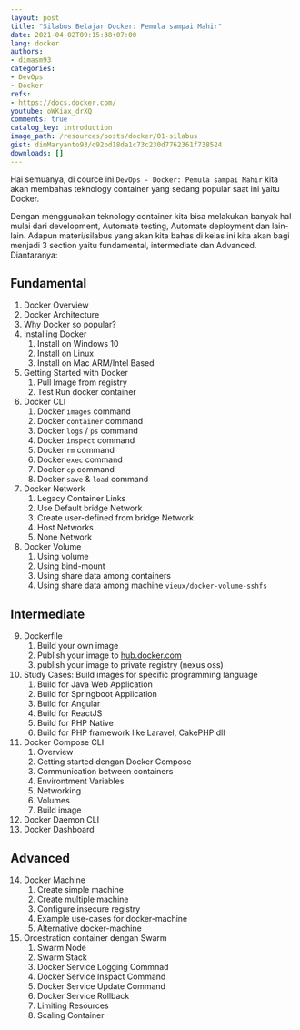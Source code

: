 ```yaml
---
layout: post
title: "Silabus Belajar Docker: Pemula sampai Mahir"
date: 2021-04-02T09:15:38+07:00
lang: docker
authors:
- dimasm93
categories:
- DevOps
- Docker
refs: 
- https://docs.docker.com/
youtube: oWKiax_drXQ
comments: true
catalog_key: introduction
image_path: /resources/posts/docker/01-silabus
gist: dimMaryanto93/d92bd18da1c73c230d7762361f738524
downloads: []
---
```


Hai semuanya, di cource ini `DevOps - Docker: Pemula sampai Mahir` kita akan membahas teknology container yang sedang popular saat ini yaitu Docker. 

Dengan menggunakan teknology container kita bisa melakukan banyak hal mulai dari development, Automate testing, Automate deployment dan lain-lain. Adapun materi/silabus yang akan kita bahas di kelas ini kita akan bagi menjadi 3 section yaitu fundamental, intermediate dan Advanced. Diantaranya:

<!--more-->

## Fundamental

1. Docker Overview
2. Docker Architecture
3. Why Docker so popular?
4. Installing Docker
    1. Install on Windows 10
    2. Install on Linux
    3. Install on Mac ARM/Intel Based
5. Getting Started with Docker
    1. Pull Image from registry
    2. Test Run docker container
6. Docker CLI
    1. Docker `images` command
    2. Docker `container` command
    3. Docker `logs` / `ps` command
    4. Docker `inspect` command
    5. Docker `rm` command
    6. Docker `exec` command
    8. Docker `cp` command
    7. Docker `save` & `load` command
7. Docker Network
    1. Legacy Container Links
    2. Use Default bridge Network
    3. Create user-defined from bridge Network
    4. Host Networks
    5. None Network
8. Docker Volume
    1. Using volume
    2. Using bind-mount
    3. Using share data among containers
    4. Using share data among machine `vieux/docker-volume-sshfs`

## Intermediate

9. Dockerfile
    1. Build your own image
    2. Publish your image to [hub.docker.com](https://hub.docker.com/)
    3. publish your image to private registry (nexus oss)
10. Study Cases: Build images for specific programming language
    1. Build for Java Web Application
    2. Build for Springboot Application
    3. Build for Angular
    4. Build for ReactJS
    5. Build for PHP Native
    6. Build for PHP framework like Laravel, CakePHP dll
11. Docker Compose CLI
    1. Overview
    2. Getting started dengan Docker Compose
    3. Communication between containers
    4. Environtment Variables
    5. Networking
    6. Volumes
    7. Build image
12. Docker Daemon CLI
13. Docker Dashboard

## Advanced

14. Docker Machine
    1. Create simple machine
    2. Create multiple machine
    3. Configure insecure registry
    4. Example use-cases for docker-machine
    5. Alternative docker-machine
15. Orcestration container dengan Swarm
    1. Swarm Node
    2. Swarm Stack
    7. Docker Service Logging Commnad
    8. Docker Service Inspact Command
    9. Docker Service Update Command
    6. Docker Service Rollback 
    5. Limiting Resources
    4. Scaling Container